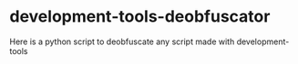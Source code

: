 # development-tools-deobfuscator
Here is a python script to deobfuscate any script made with development-tools

